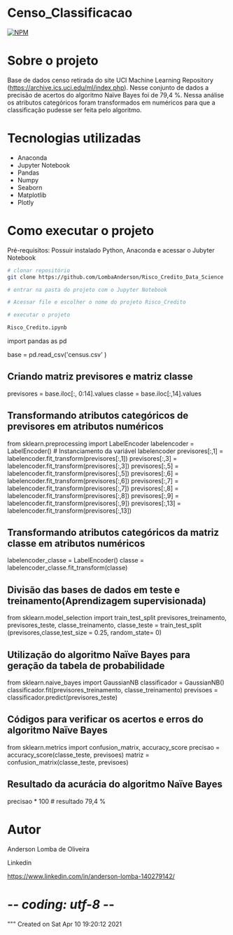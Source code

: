 # Censo_Classificacao
[![NPM](https://img.shields.io/npm/l/react)](https://github.com/LombaAnderson/Censo_Classificacao/blob/main/LICENSE)

# Sobre o projeto

Base de dados censo retirada do site UCI Machine Learning Repository (https://archive.ics.uci.edu/ml/index.php). Nesse conjunto de dados a precisão de acertos
do algoritmo Naïve Bayes foi de 79,4 %.  Nessa análise os atributos categóricos foram transformados em numéricos para que a classificação pudesse ser feita pelo algoritmo.


# Tecnologias utilizadas

- Anaconda
- Jupyter Notebook
- Pandas
- Numpy
- Seaborn
- Matplotlib 
- Plotly


# Como executar o projeto

Pré-requisitos: Possuir instalado Python, Anaconda e acessar o Jubyter Notebook 

```bash
# clonar repositório
git clone https://github.com/LombaAnderson/Risco_Credito_Data_Science

# entrar na pasta do projeto com o Jupyter Notebook

# Acessar file e escolher o nome do projeto Risco_Credito

# executar o projeto

Risco_Credito.ipynb

```




import pandas as pd

base = pd.read_csv('census.csv' )

## Criando matriz previsores e matriz classe 
previsores = base.iloc[:, 0:14].values
classe = base.iloc[:,14].values


## Transformando atributos categóricos de previsores em atributos numéricos

from sklearn.preprocessing import LabelEncoder
labelencoder = LabelEncoder()  # Instanciamento da variável labelencoder
previsores[:,1] = labelencoder.fit_transform(previsores[:,1])
previsores[:,3] = labelencoder.fit_transform(previsores[:,3])
previsores[:,5] = labelencoder.fit_transform(previsores[:,5])
previsores[:,6] = labelencoder.fit_transform(previsores[:,6])
previsores[:,7] = labelencoder.fit_transform(previsores[:,7])
previsores[:,8] = labelencoder.fit_transform(previsores[:,8])
previsores[:,9] = labelencoder.fit_transform(previsores[:,9])
previsores[:,13] = labelencoder.fit_transform(previsores[:,13])


## Transformando atributos categóricos da matriz classe em atributos numéricos
labelencoder_classe = LabelEncoder()
classe = labelencoder_classe.fit_transform(classe)


## Divisão das bases de dados em teste e treinamento(Aprendizagem supervisionada)

from sklearn.model_selection import train_test_split
previsores_treinamento, previsores_teste, classe_treinamento, classe_teste = train_test_split\
    (previsores,classe,test_size = 0.25, random_state= 0)


## Utilização do algoritmo Naïve Bayes para geração da tabela de probabilidade

from sklearn.naive_bayes import GaussianNB
classificador = GaussianNB()
classificador.fit(previsores_treinamento, classe_treinamento)
previsoes = classificador.predict(previsores_teste)


## Códigos para verificar os acertos e erros do algoritmo Naïve Bayes

from sklearn.metrics import confusion_matrix, accuracy_score
precisao = accuracy_score(classe_teste, previsoes)
matriz = confusion_matrix(classe_teste, previsoes)



## Resultado da acurácia do algoritmo Naïve Bayes

precisao * 100  # resultado 79,4 % 


# Autor

Anderson Lomba de Oliveira

Linkedin

https://www.linkedin.com/in/anderson-lomba-140279142/


# -*- coding: utf-8 -*-
"""
Created on Sat Apr  10 19:20:12 2021





